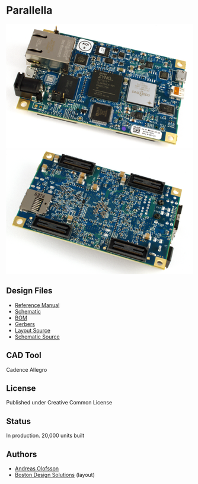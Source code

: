 Parallella 
=================================
![front](docs/front_600x400.png)
![back](docs/back_600x400.png)

## Design Files

* [Reference Manual](docs/parallella_manual.pdf)
* [Schematic](docs/parallella_schematic.pdf)
* [BOM](parallella_bom.xls)
* [Gerbers](mfg)
* [Layout Source](parallella_layout.brd)
* [Schematic Source](parallella_schematic.dsn)

## CAD Tool

Cadence Allegro

## License

Published under Creative Common License

## Status

In production. 20,000 units built

## Authors

* [Andreas Olofsson](https://github.com/aolofsson)
* [Boston Design Solutions](http://www.bostondesignsolutions.com) (layout)






